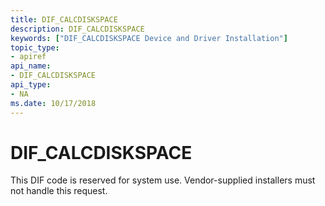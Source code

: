 ```yaml
---
title: DIF_CALCDISKSPACE
description: DIF_CALCDISKSPACE
keywords: ["DIF_CALCDISKSPACE Device and Driver Installation"]
topic_type:
- apiref
api_name:
- DIF_CALCDISKSPACE
api_type:
- NA
ms.date: 10/17/2018
---
```


# DIF_CALCDISKSPACE


This DIF code is reserved for system use. Vendor-supplied installers must not handle this request.

 

 





